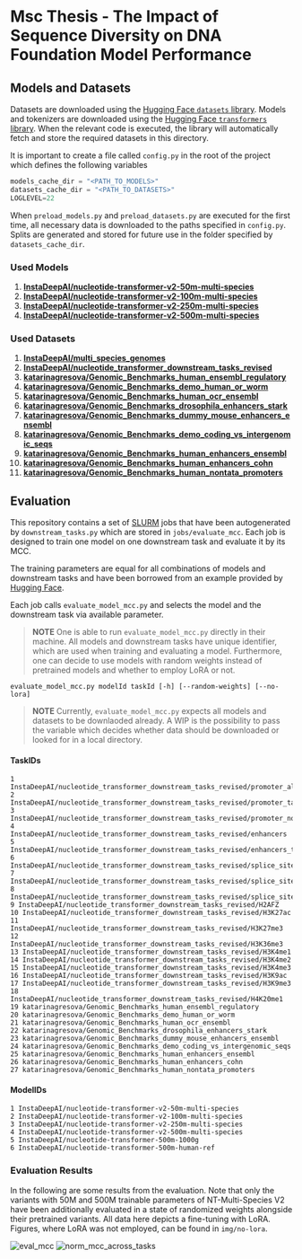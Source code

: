 
# Msc Thesis - The Impact of Sequence Diversity on DNA Foundation Model Performance

## Models and Datasets

Datasets are downloaded using the [Hugging Face `datasets` library](https://huggingface.co/docs/datasets/). Models and tokenizers are downloaded using
the [Hugging Face `transformers` library](https://huggingface.co/docs/transformers/).
When the relevant code is executed, the library will automatically fetch and store the required datasets in this directory.

It is important to create a file called `config.py` in the root of the project which defines the following variables

```python
models_cache_dir = "<PATH_TO_MODELS>"
datasets_cache_dir = "<PATH_TO_DATASETS>"
LOGLEVEL=22
```
When `preload_models.py` and `preload_datasets.py` are executed for the first time, all necessary data is downloaded
to the paths specified in `config.py`. Splits are generated and stored for future use in the folder specified by
`datasets_cache_dir`.

### Used Models

1. **[InstaDeepAI/nucleotide-transformer-v2-50m-multi-species](https://huggingface.co/InstaDeepAI/nucleotide-transformer-v2-50m-multi-species)**
2. **[InstaDeepAI/nucleotide-transformer-v2-100m-multi-species](https://huggingface.co/InstaDeepAI/nucleotide-transformer-v2-100m-multi-species)**
3. **[InstaDeepAI/nucleotide-transformer-v2-250m-multi-species](https://huggingface.co/InstaDeepAI/nucleotide-transformer-v2-250m-multi-species)**
4. **[InstaDeepAI/nucleotide-transformer-v2-500m-multi-species](https://huggingface.co/InstaDeepAI/nucleotide-transformer-v2-500m-multi-species)**

### Used Datasets

1. **[InstaDeepAI/multi_species_genomes](https://huggingface.co/datasets/InstaDeepAI/multi_species_genomes)**
2. **[InstaDeepAI/nucleotide_transformer_downstream_tasks_revised](https://huggingface.co/datasets/InstaDeepAI/nucleotide_transformer_downstream_tasks_revised)**
3. **[katarinagresova/Genomic_Benchmarks_human_ensembl_regulatory](https://huggingface.co/datasets/katarinagresova/Genomic_Benchmarks_human_ensembl_regulatory)**
4. **[katarinagresova/Genomic_Benchmarks_demo_human_or_worm](https://huggingface.co/datasets/katarinagresova/Genomic_Benchmarks_demo_human_or_worm)**
5. **[katarinagresova/Genomic_Benchmarks_human_ocr_ensembl](https://huggingface.co/datasets/katarinagresova/Genomic_Benchmarks_human_ocr_ensembl)**
6. **[katarinagresova/Genomic_Benchmarks_drosophila_enhancers_stark](https://huggingface.co/datasets/katarinagresova/Genomic_Benchmarks_drosophila_enhancers_stark)**
7. **[katarinagresova/Genomic_Benchmarks_dummy_mouse_enhancers_ensembl](https://huggingface.co/datasets/katarinagresova/Genomic_Benchmarks_dummy_mouse_enhancers_ensembl)**
8. **[katarinagresova/Genomic_Benchmarks_demo_coding_vs_intergenomic_seqs](https://huggingface.co/datasets/katarinagresova/Genomic_Benchmarks_demo_coding_vs_intergenomic_seqs)**
9. **[katarinagresova/Genomic_Benchmarks_human_enhancers_ensembl](https://huggingface.co/datasets/katarinagresova/Genomic_Benchmarks_human_enhancers_ensembl)**
10. **[katarinagresova/Genomic_Benchmarks_human_enhancers_cohn](https://huggingface.co/datasets/katarinagresova/Genomic_Benchmarks_human_enhancers_cohn)**
11. **[katarinagresova/Genomic_Benchmarks_human_nontata_promoters](https://huggingface.co/datasets/katarinagresova/Genomic_Benchmarks_human_nontata_promoters)**

## Evaluation

This repository contains a set of [SLURM](https://slurm.schedmd.com/documentation.html) jobs that have been 
autogenerated by `downstream_tasks.py` which are stored in `jobs/evaluate_mcc`. Each job is designed to train one
model on one downstream task and evaluate it by its MCC.

The training parameters are equal for all combinations of models and downstream tasks and have been borrowed from
an example provided by [Hugging Face](https://github.com/huggingface/notebooks/blob/main/examples/nucleotide_transformer_dna_sequence_modelling_with_peft.ipynb).

Each job calls `evaluate_model_mcc.py` and selects the model and the downstream task via available parameter.

> **NOTE** One is able to run `evaluate_model_mcc.py` directly in their machine. All models and downstream tasks
> have unique identifier, which are used when training and evaluating a model. Furthermore, one can decide to 
> use models with random weights instead of pretrained models and whether to employ LoRA or not.

```shell
evaluate_model_mcc.py modelId taskId [-h] [--random-weights] [--no-lora]
```

> **NOTE** Currently, `evaluate_model_mcc.py` expects all models and datasets to be downlaoded already. A WIP is the
> possibility to pass the variable which decides whether data should be downloaded or looked for in a local directory.

#### TaskIDs

```
1 InstaDeepAI/nucleotide_transformer_downstream_tasks_revised/promoter_all
2 InstaDeepAI/nucleotide_transformer_downstream_tasks_revised/promoter_tata
3 InstaDeepAI/nucleotide_transformer_downstream_tasks_revised/promoter_no_tata
4 InstaDeepAI/nucleotide_transformer_downstream_tasks_revised/enhancers
5 InstaDeepAI/nucleotide_transformer_downstream_tasks_revised/enhancers_types
6 InstaDeepAI/nucleotide_transformer_downstream_tasks_revised/splice_sites_all
7 InstaDeepAI/nucleotide_transformer_downstream_tasks_revised/splice_sites_acceptors
8 InstaDeepAI/nucleotide_transformer_downstream_tasks_revised/splice_sites_donors
9 InstaDeepAI/nucleotide_transformer_downstream_tasks_revised/H2AFZ
10 InstaDeepAI/nucleotide_transformer_downstream_tasks_revised/H3K27ac
11 InstaDeepAI/nucleotide_transformer_downstream_tasks_revised/H3K27me3
12 InstaDeepAI/nucleotide_transformer_downstream_tasks_revised/H3K36me3
13 InstaDeepAI/nucleotide_transformer_downstream_tasks_revised/H3K4me1
14 InstaDeepAI/nucleotide_transformer_downstream_tasks_revised/H3K4me2
15 InstaDeepAI/nucleotide_transformer_downstream_tasks_revised/H3K4me3
16 InstaDeepAI/nucleotide_transformer_downstream_tasks_revised/H3K9ac
17 InstaDeepAI/nucleotide_transformer_downstream_tasks_revised/H3K9me3
18 InstaDeepAI/nucleotide_transformer_downstream_tasks_revised/H4K20me1
19 katarinagresova/Genomic_Benchmarks_human_ensembl_regulatory
20 katarinagresova/Genomic_Benchmarks_demo_human_or_worm
21 katarinagresova/Genomic_Benchmarks_human_ocr_ensembl
22 katarinagresova/Genomic_Benchmarks_drosophila_enhancers_stark
23 katarinagresova/Genomic_Benchmarks_dummy_mouse_enhancers_ensembl
24 katarinagresova/Genomic_Benchmarks_demo_coding_vs_intergenomic_seqs
25 katarinagresova/Genomic_Benchmarks_human_enhancers_ensembl
26 katarinagresova/Genomic_Benchmarks_human_enhancers_cohn
27 katarinagresova/Genomic_Benchmarks_human_nontata_promoters
```

#### ModelIDs
```
1 InstaDeepAI/nucleotide-transformer-v2-50m-multi-species
2 InstaDeepAI/nucleotide-transformer-v2-100m-multi-species
3 InstaDeepAI/nucleotide-transformer-v2-250m-multi-species
4 InstaDeepAI/nucleotide-transformer-v2-500m-multi-species
5 InstaDeepAI/nucleotide-transformer-500m-1000g
6 InstaDeepAI/nucleotide-transformer-500m-human-ref
```

### Evaluation Results

In the following are some results from the evaluation. Note that only the variants with 50M and 500M trainable
parameters of NT-Multi-Species V2 have been additionally evaluated in a state of randomized weights alongside their
pretrained variants. All data here depicts a fine-tuning with LoRA. Figures, where LoRA was not employed, can be found
in `img/no-lora`.


![eval_mcc](https://github.com/user-attachments/assets/0eecbf60-6978-42cb-9423-4a50e16e8575)
![norm_mcc_across_tasks](https://github.com/user-attachments/assets/cbecd87e-b079-426a-a34c-4264d40598fd)


